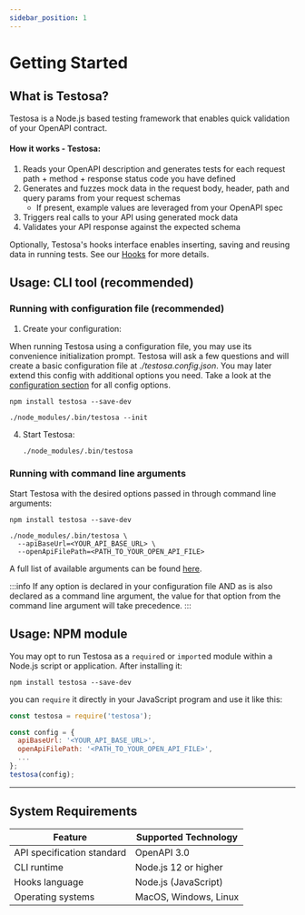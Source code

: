```yaml
---
sidebar_position: 1
---
```


# Getting Started

## What is Testosa?
Testosa is a Node.js based testing framework that enables quick validation of your OpenAPI contract.

#### How it works - Testosa:
1. Reads your OpenAPI description and generates tests for each request path + method + response status code you have defined
2. Generates and fuzzes mock data in the request body, header, path and query params from your request schemas
   - If present, example values are leveraged from your OpenAPI spec
3. Triggers real calls to your API using generated mock data
4. Validates your API response against the expected schema

Optionally, Testosa's hooks interface enables inserting, saving and reusing data in running tests. See our [Hooks](/docs/introduction/hooks) for more details.

## Usage: CLI tool (recommended)

### Running with configuration file (recommended)
1. Create your configuration:

  When running Testosa using a configuration file, you may use its convenience initialization prompt. Testosa will ask a few questions and will create a basic configuration file at _./testosa.config.json_. You may later extend this config with additional options you need. Take a look at the [configuration section](/docs/introduction/configuration) for all config options.
  ```shell
  npm install testosa --save-dev
  
  ./node_modules/.bin/testosa --init
  ```
4. Start Testosa:
   ```shell
   ./node_modules/.bin/testosa
   ```

### Running with command line arguments
Start Testosa with the desired options passed in through command line arguments:
```shell
npm install testosa --save-dev

./node_modules/.bin/testosa \
  --apiBaseUrl=<YOUR_API_BASE_URL> \
  --openApiFilePath=<PATH_TO_YOUR_OPEN_API_FILE>
```

A full list of available arguments can be found [here](/docs/introduction/configuration#options).

:::info
If any option is declared in your configuration file AND as is also declared as a command line argument, the value for that option from the command line argument will take precedence.
:::

## Usage: NPM module
You may opt to run Testosa as a `require`d or `import`ed module within a Node.js script or application. After installing it:
```shell
npm install testosa --save-dev
```

you can `require` it directly in your JavaScript program and use it like this:

 ```javascript
 const testosa = require('testosa');
 
 const config = {
   apiBaseUrl: '<YOUR_API_BASE_URL>',
   openApiFilePath: '<PATH_TO_YOUR_OPEN_API_FILE>',
   ...
 };
 testosa(config);
 ```

_______________________

## System Requirements

| Feature                    | Supported Technology  |
|----------------------------|-----------------------|
| API specification standard | OpenAPI 3.0           |
| CLI runtime                | Node.js 12 or higher  |
| Hooks language             | Node.js (JavaScript)  |
| Operating systems          | MacOS, Windows, Linux |

